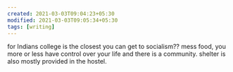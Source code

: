 ```yaml
---
created: 2021-03-03T09:04:23+05:30
modified: 2021-03-03T09:05:34+05:30
tags: [writing]
---
```


for Indians college is the closest you can get to socialism?? mess food, you more or less have control over your life and there is a community. shelter is also mostly provided in the hostel.
